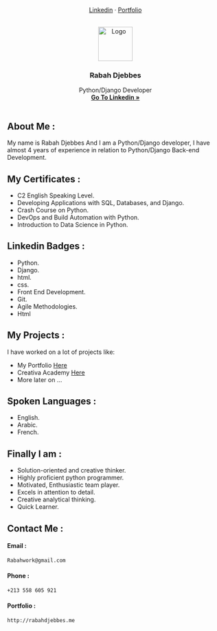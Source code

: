 <p align="center">
    <a href="https://www.linkedin.com/in/rabahdjebbes/">Linkedin</a>
    ·
    <a href="http://rabahdjebbes.me/">Portfolio</a>
 </p>



<!-- PROJECT LOGO -->
<br />
<div align="center">
  <img src="https://www.opengis.ch/wp-content/uploads/2020/04/django-python-logo-e1588009010920.png" alt="Logo" width="80" height="80">
  <h3 align="center">Rabah Djebbes</h3>

  <p align="center">
    Python/Django Developer
    <br />
    <a href="https://www.linkedin.com/in/rabahdjebbes/"><strong>Go To Linkedin »</strong></a>
    <br />
    <br />
</div>


<!-- ABOUT THE PROJECT -->
## About Me :
My name is Rabah Djebbes And I am a Python/Django developer, I have almost 4 years of experience in relation to Python/Django Back-end Development.

## My Certificates :
- C2 English Speaking Level.
- Developing Applications with SQL, Databases, and Django.
- Crash Course on Python.
- DevOps and Build Automation with Python.
- Introduction to Data Science in Python.

## Linkedin Badges :
- Python.
- Django.
- html.
- css.
- Front End Development.
- Git.
- Agile Methodologies.
- Html

## My Projects :
I have worked on a lot of projects like:
- My Portfolio <a href="http://rabahdjebbes.me/">Here</a>
- Creativa Academy <a href="https://creativa-academy.com/">Here</a>
- More later on ...

## Spoken Languages :
- English.
- Arabic.
- French.

## Finally I am :
- Solution-oriented and creative thinker.
- Highly proficient python programmer.
- Motivated, Enthusiastic team player.
- Excels in attention to detail.
- Creative analytical thinking.
- Quick Learner.

## Contact Me :
#### Email : 
```sh
Rabahwork@gmail.com
```
#### Phone : 
```sh
+213 558 605 921
```
#### Portfolio : 
```sh
http://rabahdjebbes.me
```
